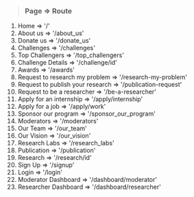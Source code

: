 > ###  Page  => Route
1. Home  => '/'
2. About us  => '/about_us'
3. Donate us  => '/donate_us'
4. Challenges  => '/challenges'
5. Top Challengers  => '/top_challengers'
6. Challenge Details  => '/challenge/id'
7. Awards  => '/awards'
8. Request to research my problem  => '/research-my-problem'
9. Request to publish your research  => '/publication-request'
10. Request to be a researcher => '/be-a-researcher'
11. Apply for an internship => '/apply/internship'
12. Apply for a job => '/apply/work'
13. Sponsor our program => '/sponsor_our_program'
14. Moderators => '/moderators'
15. Our Team => '/our_team'
16. Our Vision => '/our_vision'
17. Research Labs => '/research_labs'
18. Publication => '/publication'
20. Research => '/research/id'
21. Sign Up => '/signup'
22. Login => '/login'
23. Moderator Dashboard => '/dashboard/moderator'
24. Researcher Dashboard => '/dashboard/researcher'